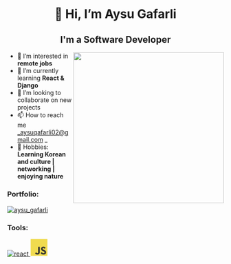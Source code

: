 <h1 align="center">
	👋 Hi, I’m Aysu Gafarli
</h1>

<h2 align="center">
	 I'm a Software Developer
</h2>

<p>
   <img align="right" width="350" height="350" src="https://github.com/aysugafarli23/test/blob/main/girl.jpg" />	
</p>



- 👀 I’m interested in **remote jobs**
- 🌱 I’m currently learning **React & Django**
- 🚀 I’m looking to collaborate on new projects
- 📫 How to reach me _aysuqafarli02@gmail.com _
- 🦆 Hobbies: **Learning Korean and culture | networking | enjoying nature**


<h3 align="left">Portfolio:</h3>
<p align="left">
<a href="https://www.linkedin.com/in/aysu-gafarli/" target="blank"><img align="center" src="https://raw.githubusercontent.com/rahuldkjain/github-profile-readme-generator/master/src/images/icons/Social/linked-in-alt.svg" alt="aysu_gafarli" height="30" width="40" /></a>
</p>

<h3 align="left">Tools:</h3>
<p align="left"> 
<!--   <a href="https://www.python.org" target="_blank" rel="noreferrer"><img src="https://raw.githubusercontent.com/devicons/devicon/master/icons/python/python-original.svg" alt="python" width="40" height="40"/> </a> 
  <a href="https://www.djangoproject.com/" target="_blank" rel="noreferrer"> <img src="https://cdn.worldvectorlogo.com/logos/django.svg" alt="django" width="40" height="40"/> </a>  -->
  <a href="https://reactjs.org/" target="_blank" rel="noreferrer"><img src="https://upload.wikimedia.org/wikipedia/commons/thumb/a/a7/React-icon.svg/1200px-React-icon.svg.png" alt="react" width="45" height="40"/> </a>
  <a href="https://developer.mozilla.org/en-US/docs/Web/JavaScript" target="_blank" rel="noreferrer"> <img src="https://raw.githubusercontent.com/devicons/devicon/master/icons/javascript/javascript-original.svg" alt="javascript" width="40" height="40"/> </a> 
</p>


<!---
aysugafarli23/aysugafarli23 is a ✨ special ✨ repository because its `README.md` (this file) appears on your GitHub profile.
You can click the Preview link to take a look at your changes.
--->
